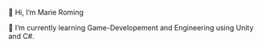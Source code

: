 👋 Hi, I’m Marie Roming

🌱 I’m currently learning Game-Developement and Engineering using Unity and C#.



<!---
marieroming/marieroming is a ✨ special ✨ repository because its `README.md` (this file) appears on your GitHub profile.
You can click the Preview link to take a look at your changes.
--->
